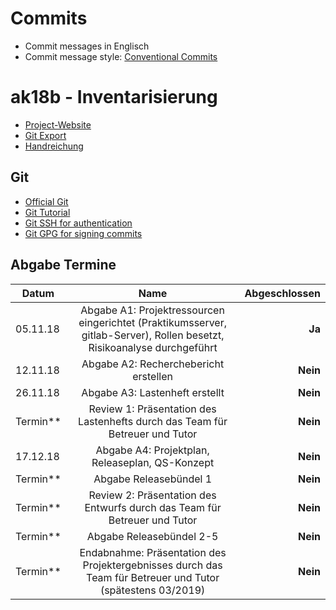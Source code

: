 # Commits

- Commit messages in Englisch
- Commit message style: [Conventional Commits](https://www.conventionalcommits.org/en/v1.0.0-beta.2/)

# ak18b - Inventarisierung

- [Project-Website](http://pcai042.informatik.uni-leipzig.de/~ak18b/jekyll/)
- [Git Export](http://pcai042.informatik.uni-leipzig.de/~ak18b/gitexp/)
- [Handreichung](http://pcai042.informatik.uni-leipzig.de/swp/SWP-18/handreichung.pdf)

## Git

- [Official Git](https://git-scm.com/)
- [Git Tutorial](https://white-gecko.github.io/GitTutorial/)
- [Git SSH for authentication](https://gitlab.com/help/ssh/README)
- [Git GPG for signing commits](https://gitlab.com/help/user/project/repository/gpg_signed_commits/index.md)

## Abgabe Termine

| Datum      |                                                          Name                                                           | Abgeschlossen |
| ---------- | :---------------------------------------------------------------------------------------------------------------------: | ------------: |
| 05.11.18   | Abgabe A1: Projektressourcen eingerichtet (Praktikumsserver, gitlab-Server), Rollen besetzt, Risikoanalyse durchgeführt |        **Ja** |
| 12.11.18   |                                          Abgabe A2: Recherchebericht erstellen                                          |      **Nein** |
| 26.11.18   |                                             Abgabe A3: Lastenheft erstellt                                              |      **Nein** |
| Termin\*\* |                      Review 1: Präsentation des Lastenhefts durch das Team für Betreuer und Tutor                       |      **Nein** |
| 17.12.18   |                                     Abgabe A4: Projektplan, Releaseplan, QS-Konzept                                     |      **Nein** |
| Termin\*\* |                                                 Abgabe Releasebündel 1                                                  |      **Nein** |
| Termin\*\* |                        Review 2: Präsentation des Entwurfs durch das Team für Betreuer und Tutor                        |      **Nein** |
| Termin\*\* |                                                Abgabe Releasebündel 2-5                                                 |      **Nein** |
| Termin\*\* |       Endabnahme: Präsentation des Projektergebnisses durch das Team für Betreuer und Tutor (spätestens 03/2019)        |      **Nein** |
